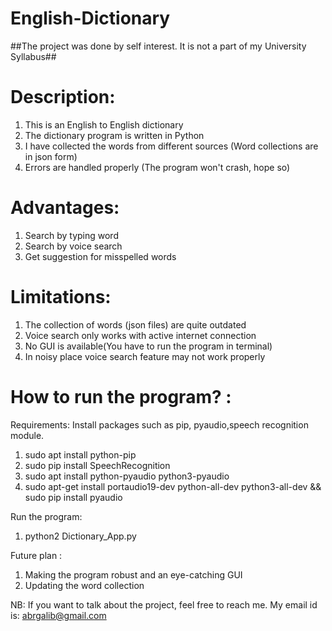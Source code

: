 # English-Dictionary

##The project was done by self interest. It is not a part of my University Syllabus##

# Description:
1. This is an English to English dictionary
2. The dictionary program is written in Python
3. I have collected the words from different sources (Word collections are in json form)
4. Errors are handled properly (The program won't crash, hope so)

# Advantages:
1. Search by typing word
2. Search by voice search
3. Get suggestion for misspelled words

# Limitations:
1. The collection of words (json files) are quite outdated
2. Voice search only works with active internet connection
3. No GUI is available(You have to run the program in terminal)
4. In noisy place voice search feature may not work properly

# How to run the program? :
Requirements:
Install packages such as pip, pyaudio,speech recognition module.
1. sudo apt install python-pip
2. sudo pip install SpeechRecognition
3. sudo apt install python-pyaudio python3-pyaudio
4. sudo apt-get install portaudio19-dev python-all-dev python3-all-dev && sudo pip install pyaudio

Run the program:
1. python2 Dictionary_App.py


Future plan :
1. Making the program robust and an eye-catching GUI
2. Updating the word collection 

NB: If you want to talk about the project, feel free to reach me. My email id is: abrgalib@gmail.com
